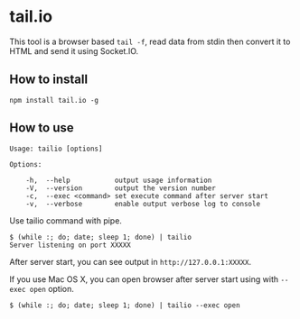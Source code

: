 tail.io
=======

This tool is a browser based `tail -f`, read data from stdin then convert it to HTML
and send it using Socket.IO.

How to install
--------------

    npm install tail.io -g

How to use
----------

    Usage: tailio [options]

    Options:

        -h,  --help           output usage information
        -V,  --version        output the version number
        -c,  --exec <command> set execute command after server start
        -v,  --verbose        enable output verbose log to console

Use tailio command with pipe.

    $ (while :; do; date; sleep 1; done) | tailio
    Server listening on port XXXXX

After server start, you can see output in `http://127.0.0.1:XXXXX`.

If you use Mac OS X, you can open browser after server start using with `--exec open` option.

    $ (while :; do; date; sleep 1; done) | tailio --exec open
